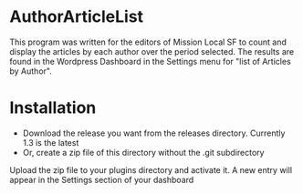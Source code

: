 # AuthorArticleList

This program was written for the editors of Mission Local SF to count and
display the articles by each author over the period selected. The results are found
in the Wordpress Dashboard in the Settings menu for "list of Articles by Author".

# Installation

- Download the release you want from the releases directory. Currently 1.3 is the latest
- Or, create a zip file of this directory without the .git subdirectory

Upload the zip file to your plugins directory and activate it. A new entry will appear
in the Settings section of your dashboard 
